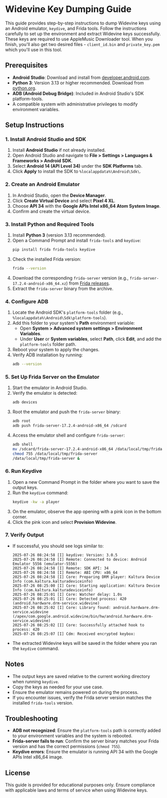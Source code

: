 # Widevine Key Dumping Guide

This guide provides step-by-step instructions to dump Widevine keys using an Android emulator, `keydive`, and Frida tools. Follow the instructions carefully to set up the environment and extract Widevine keys successfully.
These keys are required to use AppleMusic Downloader tool. When you finish, you'll also get two desired files - `client_id.bin` and `private_key.pem` which you'll use in this tool.

## Prerequisites

- **Android Studio**: Download and install from [developer.android.com](https://developer.android.com/studio).
- **Python 3**: Version 3.13 or higher recommended. Download from [python.org](https://www.python.org/downloads/).
- **ADB (Android Debug Bridge)**: Included in Android Studio's SDK platform-tools.
- A compatible system with administrative privileges to modify environment variables.

## Setup Instructions

### 1. Install Android Studio and SDK
1. Install **Android Studio** if not already installed.
2. Open Android Studio and navigate to **File > Settings > Languages & Frameworks > Android SDK**.
3. Select **Android 14 (API Level 34)** under the **SDK Platforms** tab.
4. Click **Apply** to install the SDK to `%localappdata%\Android\Sdk\`.

### 2. Create an Android Emulator
1. In Android Studio, open the **Device Manager**.
2. Click **Create Virtual Device** and select **Pixel 4 XL**.
3. Choose **API 34** with the **Google APIs Intel x86_64 Atom System Image**.
4. Confirm and create the virtual device.

### 3. Install Python and Required Tools
1. Install **Python 3** (version 3.13 recommended).
2. Open a Command Prompt and install `frida-tools` and `keydive`:
   ```bash
   pip install frida frida-tools keydive
   ```
3. Check the installed Frida version:
   ```bash
   frida --version
   ```
4. Download the corresponding `frida-server` version (e.g., `frida-server-17.2.4-android-x86_64.xz`) from [Frida releases](https://github.com/frida/frida/releases).
5. Extract the `frida-server` binary from the archive.

### 4. Configure ADB
1. Locate the Android SDK's `platform-tools` folder (e.g., `%localappdata%\Android\Sdk\platform-tools`).
2. Add this folder to your system's **Path** environment variable:
   - Open **System > Advanced system settings > Environment Variables**.
   - Under **User** or **System variables**, select **Path**, click **Edit**, and add the `platform-tools` folder path.
3. Reboot your system to apply the changes.
4. Verify ADB installation by running:
   ```bash
   adb --version
   ```

### 5. Set Up Frida Server on the Emulator
1. Start the emulator in Android Studio.
2. Verify the emulator is detected:
   ```bash
   adb devices
   ```
3. Root the emulator and push the `frida-server` binary:
   ```bash
   adb root
   adb push frida-server-17.2.4-android-x86_64 /sdcard
   ```
4. Access the emulator shell and configure `frida-server`:
   ```bash
   adb shell
   mv /sdcard/frida-server-17.2.4-android-x86_64 /data/local/tmp/frida-server
   chmod 755 /data/local/tmp/frida-server
   /data/local/tmp/frida-server &
   ```

### 6. Run Keydive
1. Open a new Command Prompt in the folder where you want to save the output keys.
2. Run the `keydive` command:
   ```bash
   keydive -kw -a player
   ```
3. On the emulator, observe the app opening with a pink icon in the bottom corner.
4. Click the pink icon and select **Provision Widevine**.

### 7. Verify Output
- If successful, you should see logs similar to:
  ```
  2025-07-26 08:24:58 [I] keydive: Version: 3.0.5
  2025-07-26 08:24:58 [I] Remote: Connected to device: Android Emulator 5556 (emulator-5556)
  2025-07-26 08:24:58 [I] Remote: SDK API: 34
  2025-07-26 08:24:58 [I] Remote: ABI CPU: x86_64
  2025-07-26 08:24:58 [I] Core: Preparing DRM player: Kaltura Device Info (com.kaltura.kalturadeviceinfo)
  2025-07-26 08:25:00 [I] Core: Starting application: Kaltura Device Info (com.kaltura.kalturadeviceinfo)
  2025-07-26 08:25:01 [I] Core: Watcher delay: 1.0s
  2025-07-26 08:25:01 [I] Core: Detected process: 420 (android.hardware.drm-service.widevine)
  2025-07-26 08:25:02 [I] Core: Library found: android.hardware.drm-service.widevine (/apex/com.google.android.widevine/bin/hw/android.hardware.drm-service.widevine)
  2025-07-26 08:25:02 [I] Core: Successfully attached hook to process: 420
  2025-07-26 08:25:07 [I] Cdm: Received encrypted keybox:
  ```
- The extracted Widevine keys will be saved in the folder where you ran the `keydive` command.

## Notes
- The output keys are saved relative to the current working directory when running `keydive`.
- Copy the keys as needed for your use case.
- Ensure the emulator remains powered on during the process.
- If you encounter issues, verify the Frida server version matches the installed `frida-tools` version.

## Troubleshooting
- **ADB not recognized**: Ensure the `platform-tools` path is correctly added to your environment variables and the system is rebooted.
- **Frida-server fails to run**: Confirm the server binary matches your Frida version and has the correct permissions (`chmod 755`).
- **Keydive errors**: Ensure the emulator is running API 34 with the Google APIs Intel x86_64 image.

## License
This guide is provided for educational purposes only. Ensure compliance with applicable laws and terms of service when using Widevine keys.
